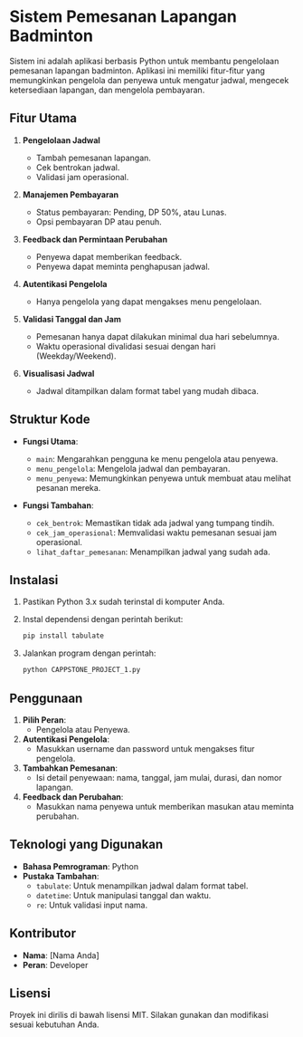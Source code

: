 
# Sistem Pemesanan Lapangan Badminton

Sistem ini adalah aplikasi berbasis Python untuk membantu pengelolaan pemesanan lapangan badminton. Aplikasi ini memiliki fitur-fitur yang memungkinkan pengelola dan penyewa untuk mengatur jadwal, mengecek ketersediaan lapangan, dan mengelola pembayaran.

## Fitur Utama

1. **Pengelolaan Jadwal**
   - Tambah pemesanan lapangan.
   - Cek bentrokan jadwal.
   - Validasi jam operasional.

2. **Manajemen Pembayaran**
   - Status pembayaran: Pending, DP 50%, atau Lunas.
   - Opsi pembayaran DP atau penuh.

3. **Feedback dan Permintaan Perubahan**
   - Penyewa dapat memberikan feedback.
   - Penyewa dapat meminta penghapusan jadwal.

4. **Autentikasi Pengelola**
   - Hanya pengelola yang dapat mengakses menu pengelolaan.

5. **Validasi Tanggal dan Jam**
   - Pemesanan hanya dapat dilakukan minimal dua hari sebelumnya.
   - Waktu operasional divalidasi sesuai dengan hari (Weekday/Weekend).

6. **Visualisasi Jadwal**
   - Jadwal ditampilkan dalam format tabel yang mudah dibaca.

## Struktur Kode

- **Fungsi Utama**:
  - `main`: Mengarahkan pengguna ke menu pengelola atau penyewa.
  - `menu_pengelola`: Mengelola jadwal dan pembayaran.
  - `menu_penyewa`: Memungkinkan penyewa untuk membuat atau melihat pesanan mereka.

- **Fungsi Tambahan**:
  - `cek_bentrok`: Memastikan tidak ada jadwal yang tumpang tindih.
  - `cek_jam_operasional`: Memvalidasi waktu pemesanan sesuai jam operasional.
  - `lihat_daftar_pemesanan`: Menampilkan jadwal yang sudah ada.

## Instalasi

1. Pastikan Python 3.x sudah terinstal di komputer Anda.
2. Instal dependensi dengan perintah berikut:
   ```bash
   pip install tabulate
   ```

3. Jalankan program dengan perintah:
   ```bash
   python CAPPSTONE_PROJECT_1.py
   ```

## Penggunaan

1. **Pilih Peran**:
   - Pengelola atau Penyewa.
2. **Autentikasi Pengelola**:
   - Masukkan username dan password untuk mengakses fitur pengelola.
3. **Tambahkan Pemesanan**:
   - Isi detail penyewaan: nama, tanggal, jam mulai, durasi, dan nomor lapangan.
4. **Feedback dan Perubahan**:
   - Masukkan nama penyewa untuk memberikan masukan atau meminta perubahan.

## Teknologi yang Digunakan

- **Bahasa Pemrograman**: Python
- **Pustaka Tambahan**:
  - `tabulate`: Untuk menampilkan jadwal dalam format tabel.
  - `datetime`: Untuk manipulasi tanggal dan waktu.
  - `re`: Untuk validasi input nama.

## Kontributor

- **Nama**: [Nama Anda]
- **Peran**: Developer

## Lisensi

Proyek ini dirilis di bawah lisensi MIT. Silakan gunakan dan modifikasi sesuai kebutuhan Anda.
